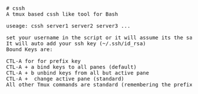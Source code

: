 <pre>
# cssh
A tmux based cssh like tool for Bash

useage: cssh server1 server2 server3 ...

set your username in the script or it will assume its the same as your local username
It will auto add your ssh key (~/.ssh/id_rsa) 
Bound Keys are: 

CTL-A for for prefix key
CTL-A + a bind keys to all panes (default)
CTL-A + b unbind keys from all but active pane
CTL-A + <arrow key> change active pane (standard)
All other Tmux commands are standard (remembering the prefix key is CTL-A)
</pre>
